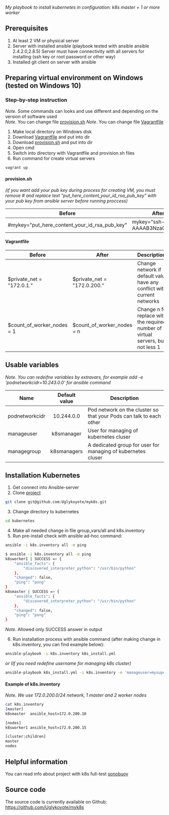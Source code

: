 <i>My playbook to install kubernetes in configuration: k8s master + 1 or more worker</i>
## Prerequisites
1. At least 2 VM or physical server
1. Server with installed ansible (playbook tested with ansible ansible 2.4.2.0,2.8.5) Server must have connectivity with all servers for installing (ssh key or root password or other way)
1. Installed git client on server with ansible

## Preparing virtual environment on Windows (tested on Windows 10)
### Step-by-step instruction
<i>Note</i>. Some commands can looks and use different and depending on the version of software used<br>
<i>Note</i>. You can change file [provision.sh](https://github.com/Uglykoyote/myk8s/blob/master/localenv/provision.sh) 
<i>Note</i>. You can change file [Vagrantfile](https://github.com/Uglykoyote/myk8s/blob/master/localenv/Vagrantfile) 

1. Make local directory on Windows disk
1. Download [Vagrantfile](https://github.com/Uglykoyote/myk8s/blob/master/localenv/Vagrantfile) and put into dir
1. Download [provision.sh](https://github.com/Uglykoyote/myk8s/blob/master/localenv/provision.sh) and put into dir
1. Open cmd
1. Switch into directory with Vagrantfile and provision.sh files
1. Run command for create virtual servers
```bash
vagrant up
```

#### provision.sh 
*(if you want add your pub key during process for creating VM, you must remove # and replace text "put_here_content_your_id_rsa_pub_key" with your pub key from ansible server before running proccess)*

| Before | After |
|---|---|
|#mykey="put_here_content_your_id_rsa_pub_key" | mykey="ssh-rsa AAAAB3NzaC1yc2..."|

#### Vagrantfile
| Before | After | Descriptions |
|---|---|---|
|$private_net = "172.0.1."| $private_net = "172.0.200."|Change network if default value <br>have any conflict with current networks|
|$count_of_worker_nodes = 1| $count_of_worker_nodes = n|Change n for replace with the required <br>number of virtual servers, but not less 1|

## Usable variables
*Note. You can redeifne variables by extravars, for example add -e 'podnetworkcidr=10.243.0.0' for ansible command*

Name | Default value | Description
---| :---: | ---
podnetworkcidr | 10.244.0.0 | Pod network on the cluster so that your Pods can talk to each other
manageuser | k8smanager | User for managing of kubernetes cluser
managegroup | k8smanagers | A dedicated group for user for managing of kubernetes cluser

## Installation Kubernetes
1. Get connect into Ansible-server
2. Clone [project](https://github.com/Uglykoyote/myk8s)
```bash
git clone git@github.com:Uglykoyote/myk8s.git
```
3. Change directory to kubernetes
```bash
cd kubernetes
```
4. Make all needed change in file group_vars/all and k8s.inventory
5. Run pre-install check with ansible ad-hoc command:
```bash
ansible -i k8s.inventory all -m ping

$ ansible -i k8s.inventory all -m ping
k8sworker1 | SUCCESS => {
    "ansible_facts": {
        "discovered_interpreter_python": "/usr/bin/python"
    },
    "changed": false,
    "ping": "pong"
}
k8smaster | SUCCESS => {
    "ansible_facts": {
        "discovered_interpreter_python": "/usr/bin/python"
    },
    "changed": false,
    "ping": "pong"
}

```
<i>Note</i>. Allowed only SUCCESS answer in output

6. Run installation process with ansible command (after making change in k8s.inventory, you can find example below):
```bash
ansible-playbook -i k8s.inventory k8s_install.yml
```
<i>or (If you need redefine username for managing k8s cluster)</i>
```bash
ansible-playbook k8s_install.yml -i k8s.inventory -e 'manageuser=mysuperuser'
```

#### Example of k8s.inventory
*Note. We use 172.0.200.0/24 network, 1 master and 2 worker nodes*
```bash
cat k8s.inventory
[master]
k8smaster  ansible_host=172.0.200.10

[nodes]
k8sworker1 ansible_host=172.0.200.15

[cluster:children]
master
nodes
```

## Helpful information
You can read info about project with k8s full-test [sonobuoy](https://github.com/vmware-tanzu/sonobuoy)

## Source code
The source code is currently available on Github: https://github.com/Uglykoyote/myk8s
